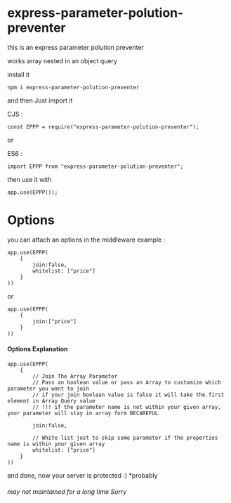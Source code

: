 # express-parameter-polution-preventer

this is an express parameter polution preventer

works array nested in an object query

install it

```
npm i express-parameter-polution-preventer
```

and then Just import it

CJS :

```
const EPPP = require("express-parameter-polution-preventer");
```

or

ES6 :

```
import EPPP from "express-parameter-polution-preventer";
```

then use it with

```
app.use(EPPP());
```

# Options

you can attach an options in the middleware example :

```
app.use(EPPP(
    {
        join:false,
        whitelist: ["price"]
    }
))
```

or

```
app.use(EPPP(
    {
        join:["price"]
    }
))
```

#### Options Explanation

```
app.use(EPPP(
    {
        // Join The Array Parameter
        // Pass an boolean value or pass an Array to customize which parameter you want to join
        // if your join boolean value is false it will take the first element in Array Query value
        // !!! if the parameter name is not within your given array, your parameter will stay in array form BECAREFUL

        join:false,

        // White list just to skip some parameter if the properties name is within your given array
        whitelist: ["price"]
    }
))
```

and done, now your server is protected :)
\*probably

###### may not maintained for a long time Sorry
